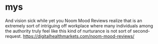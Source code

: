 # mys
And vision sick while yet you Noom Mood Reviews realize that is an extremely sort of intriguing off workplace where many individuals among the authority truly feel like this kind of nurturance is not sort of  second-request.         https://digitalhealthmarkets.com/noom-mood-reviews/ 

